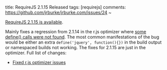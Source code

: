 title: RequireJS 2.1.15 Released
tags: [requirejs]
comments: https://github.com/jrburke/jrburke.com/issues/24
~

[RequireJS 2.1.15 is available](http://www.requirejs.org/docs/download.html).

Mainly fixes a regression from 2.1.14 in the r.js optimizer where [some define() calls were not found](https://github.com/jrburke/r.js/issues/704). The most common manifestations of the bug would be either an extra `define('jquery', function(){})` in the build output or namespaced builds not working. The fixes for 2.1.15 are just in the optimizer. Full list of changes:

* [Fixed r.js optimizer issues](https://github.com/jrburke/r.js/issues?q=milestone%3A2.1.15+is%3Aclosed)
